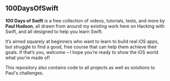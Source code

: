 ## 100DaysOfSwift

**100 Days of Swift** is a free collection of videos, tutorials, tests, and more by **Paul Hudson**, all drawn from around my existing work here on Hacking with Swift, and all designed to help you learn Swift.

It’s aimed squarely at beginners who want to learn to build real iOS apps, but struggle to find a good, free course that can help them achieve their goals. If that’s you, welcome – I hope you’re ready to show the iOS world what you’re made of!

This repository also contains code to all projects as well as solutions to Paul's challenges.
